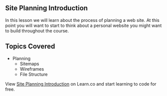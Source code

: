 

## Site Planning Introduction

In this lesson we will learn about the process of planning a web site. At this point you will want to start to think about a personal website you might want to build throughout the course.

## Topics Covered

- Planning
  - Sitemaps
  - Wireframes
  - File Structure
<p data-visibility='hidden'>View <a href='https://learn.co/lessons/fe-site-planning-intro' title='Site Planning Introduction'>Site Planning Introduction</a> on Learn.co and start learning to code for free.</p>
